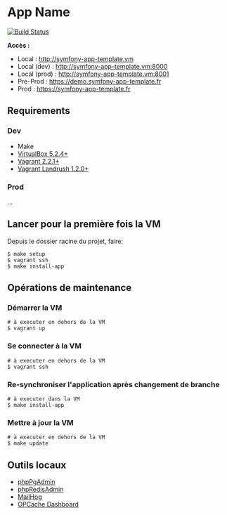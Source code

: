 # App Name

[![Build Status](https://travis-ci.com/Yproximite/symfony-app-template.svg)](https://travis-ci.com/Yproximite/symfony-app-template)

**Accès :**

- Local : http://symfony-app-template.vm
- Local (dev) : http://symfony-app-template.vm:8000
- Local (prod) : http://symfony-app-template.vm:8001
- Pre-Prod : https://demo.symfony-app-template.fr
- Prod : https://symfony-app-template.fr

## Requirements

### Dev

- Make
- [VirtualBox 5.2.4+](https://www.virtualbox.org/wiki/Downloads)
- [Vagrant 2.2.1+](https://www.vagrantup.com/downloads.html)
- [Vagrant Landrush 1.2.0+](https://github.com/vagrant-landrush/landrush)

### Prod

...

## Lancer pour la première fois la VM

Depuis le dossier racine du projet, faire:

    $ make setup
    $ vagrant ssh
    $ make install-app

## Opérations de maintenance

### Démarrer la VM

    # à executer en dehors de la VM
    $ vagrant up

### Se connecter à la VM

    # à executer en dehors de la VM
    $ vagrant ssh

### Re-synchroniser l'application après changement de branche

    # à executer dans la VM
    $ make install-app

### Mettre à jour la VM

    # à executer en dehors de la VM
    $ make update

## Outils locaux

- [phpPgAdmin](http://symfony-app-template.vm:1980/)
- [phpRedisAdmin](http://symfony-app-template.vm:1981/)
- [MailHog](http://symfony-app-template.vm:8025/)
- [OPCache Dashboard](http://symfony-app-template.vm:2013/)
